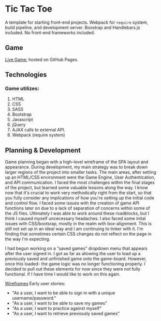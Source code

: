 # Tic Tac Toe

A template for starting front-end projects. Webpack for `require` system, build
pipeline, and development server. Boostrap and Handlebars.js included. No
front-end frameworks included.

## Game

[Live Game:](https://colekins.github.io/tictactoe/) hosted on GitHub Pages.

## Technologies

### Game utilizes:

  1. HTML
  2. CSS
  3. SASS
  4. Bootstrap
  5. Javascript
  6. jQuery
  7. AJAX calls to external API.
  8. Webpack (require system)

## Planning & Development
Game planning began with a high-level wireframe of the SPA layout and appearance. During development, my main strategy was to break down larger regions of the project into smaller tasks. The main areas, after setting up an HTML/CSS environment were the Game Engine, User Authentication, and API communication. I faced the most challenges within the final stages of the project, but learned some valuable lessons along the way. I know now that it's crucial to work very methodically right from the start, so that you fully consider any implications of how you're setting up the initial code and control flow. I faced some issues with the creation of game API functions later on due to a lack of separation of concerns within some of the JS files. Ultimately I was able to work around these roadblocks, but I think I caused myself uncecessary headaches. I also faced some inital issues with CSS/bootsrap, mostly in the realm with box-alignment. This is still not set up in an ideal way and I am continuing to tinker with it. I'm finding that sometimes certain CSS changes do not reflect on the page in the way I'm expecting.

I had begun working on a "saved games" dropdown menu that appears after the user signed in. I got as far as allowing the user to load up a previously saved and unfinished game onto the game-board. However, once this loaded- the game logic was no longer functioning properly. I decided to pull out these elements for now since they were not fully functional. If I have time I would like to work on this again.

[Wireframes](https://i.imgur.com/PvzoAKu.jpg)
Early user stories:
- "As a user, I want to be able to sign in with a unique username/password."
- "As a user, I want to be able to save my games"
- "As a user, I want to practice against myself"
- "As a user, I want to retrieve previously saved games"
